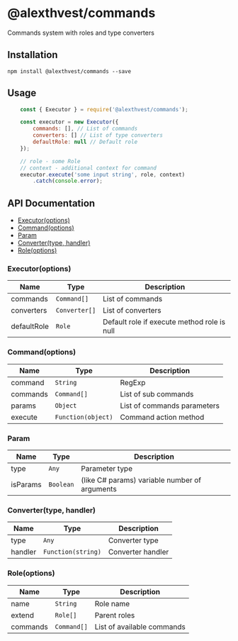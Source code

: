 # @alexthvest/commands

Commands system with roles and type converters

## Installation

`npm install @alexthvest/commands --save`

## Usage

``` js
    const { Executor } = require('@alexthvest/commands');

    const executor = new Executor({
        commands: [], // List of commands
        converters: [] // List of type converters
        defaultRole: null // Default role
    });

    // role - some Role
    // context - additional context for command
    executor.execute('some input string', role, context)
        .catch(console.error);
```

## API Documentation

* [Executor(options)](#Executor)
* [Command(options)](#Command)
* [Param](#Param)
* [Converter(type, handler)](#Converter)
* [Role(options)](#Role)

<a name="Executor"></a>
### Executor(options)

| Name | Type | Description |
| ---- | ---- | ----------- |
| commands | <code>Command[]</code> | List of commands |
| converters | <code>Converter[]</code> | List of converters |
| defaultRole | <code>Role</code> | Default role if execute method role is null |

<a name="Command"></a>
### Command(options)

| Name | Type | Description |
| ---- | ---- | ----------- |
| command | <code>String | RegExp</code> | Command |
| commands | <code>Command[]</code> | List of sub commands |
| params | <code>Object</code> | List of commands parameters |
| execute | <code>Function(object)</object> | Command action method |

<a name="Param"></a>
### Param

| Name | Type | Description |
| ---- | ---- | ----------- |
| type | <code>Any<code> | Parameter type |
| isParams | <code>Boolean</code> | (like C# params) variable number of arguments |

<a name="Converter"></a>
### Converter(type, handler)

| Name | Type | Description |
| ---- | ---- | ----------- |
| type | <code>Any</code> | Converter type |
| handler | <code>Function(string)</code> | Converter handler |

<a name="Role"></a>
### Role(options)

| Name | Type | Description |
| ---- | ---- | ----------- |
| name | <code>String</code> | Role name |
| extend | <code>Role[]</code> | Parent roles |
| commands | <code>Command[]</code> | List of available commands |